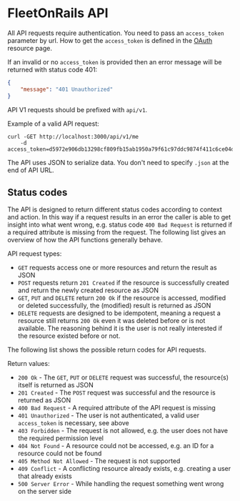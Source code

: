 # FleetOnRails API

All API requests require authentication. You need to pass an `access_token` parameter by url.
How to get the `access_token` is defined in the [OAuth](/help/api/oauth) resource page.

If an invalid or no `access_token` is provided then an error message will be returned with status code 401:

```json
{
    "message": "401 Unauthorized"
}
```

API V1 requests should be prefixed with `api/v1`.

Example of a valid API request:

```
curl -GET http://localhost:3000/api/v1/me
    -d access_token=d5972e906db13298cf809fb15ab1950a79f61c97ddc9874f411c6ce04db3898b
```


The API uses JSON to serialize data. You don't need to specify `.json` at the end of API URL.


## Status codes

The API is designed to return different status codes according to context and action. In this way
if a request results in an error the caller is able to get insight into what went wrong, e.g.
status code `400 Bad Request` is returned if a required attribute is missing from the request.
The following list gives an overview of how the API functions generally behave.

API request types:

* `GET` requests access one or more resources and return the result as JSON
* `POST` requests return `201 Created` if the resource is successfully created and return the newly created resource as JSON
* `GET`, `PUT` and `DELETE` return `200 Ok` if the resource is accessed, modified or deleted successfully, the (modified) result is returned as JSON
* `DELETE` requests are designed to be idempotent, meaning a request a resource still returns `200 Ok` even it was deleted before or is not available. The reasoning behind it is the user is not really interested if the resource existed before or not.


The following list shows the possible return codes for API requests.

Return values:

* `200 Ok` - The `GET`, `PUT` or `DELETE` request was successful, the resource(s) itself is returned as JSON
* `201 Created` - The `POST` request was successful and the resource is returned as JSON
* `400 Bad Request` - A required attribute of the API request is missing
* `401 Unauthorized` - The user is not authenticated, a valid user `access_token` is necessary, see above
* `403 Forbidden` - The request is not allowed, e.g. the user does not have the required permission level
* `404 Not Found` - A resource could not be accessed, e.g. an ID for a resource could not be found
* `405 Method Not Allowed` - The request is not supported
* `409 Conflict` - A conflicting resource already exists, e.g. creating a user that already exists
* `500 Server Error` - While handling the request something went wrong on the server side